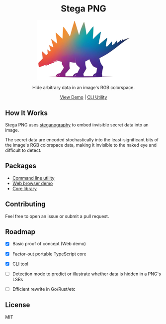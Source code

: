 <h1 align="center">Stega PNG</h1>

<p align="center">
  <a href="https://stegapng.netlify.app/">
    <img src="https://github.com/jchook/stega/blob/main/packages/web/public/stega-nobg.png?raw=true" width="300" />
  </a>
</p>

<p align="center">
  Hide arbitrary data in an image's RGB colorspace.
</p>

<p align="center">
  <a href="https://stegapng.netlify.app/">View Demo</a> |
  <a href="https://github.com/jchook/stega/blob/main/packages/cli">CLI Utility</a>
</p>


How It Works
------------

Stega PNG uses [steganography](https://en.wikipedia.org/wiki/Steganography) to embed invisible secret data into an image.

The secret data are encoded stochastically into the least-significant bits of the image's RGB colorspace data, making it invisible to the naked eye and difficult to detect.


Packages
--------

- [Command line utility](./packages/cli/README.md)
- [Web browser demo](./packages/web/README.md)
- [Core library](./packages/core/README.md)


Contributing
------------

Feel free to open an issue or submit a pull request.


Roadmap
-------

- [x] Basic proof of concept (Web demo)
- [x] Factor-out portable TypeScript core
- [x] CLI tool
- [ ] Detection mode to predict or illustrate whether data is hidden in a PNG's LSBs
- [ ] Efficient rewrite in Go/Rust/etc


License
-------

MIT
